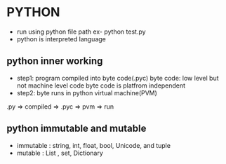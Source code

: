 # PYTHON
- run using python file path ex- python test.py
- python is interpreted language
## python inner working
- step1: program compiled into byte code(.pyc)
byte code: low level but not machine level code byte code is platfrom independent
- step2: byte runs in python virtual machine(PVM)
         
.py => compiled => .pyc => pvm => run

## python immutable and mutable
- immutable : string, int, float, bool, Unicode, and tuple
- mutable : List , set, Dictionary